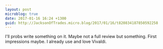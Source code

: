 ```yaml
---
layout: post
microblog: true
date: 2017-01-16 16:24 +1300
guid: http://JacksonOfTrades.micro.blog/2017/01/16/t820834187850592258.html
---
```

I'll probs write something on it. Maybe not a full review but something. First impressions maybe. I already use and love Vivaldi.
